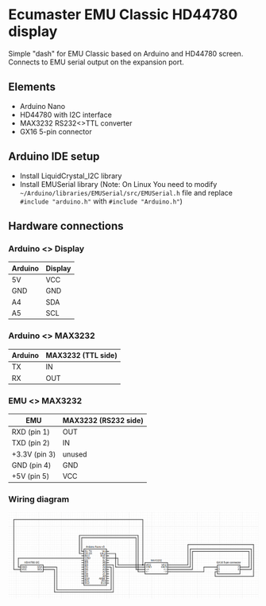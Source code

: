 # Ecumaster EMU Classic HD44780 display #

Simple "dash" for EMU Classic based on Arduino and HD44780 screen.
Connects to EMU serial output on the expansion port.

## Elements ##

- Arduino Nano
- HD44780 with I2C interface
- MAX3232 RS232<>TTL converter
- GX16 5-pin connector

## Arduino IDE setup ##

- Install LiquidCrystal_I2C library
- Install EMUSerial library (Note: On Linux You need to modify `~/Arduino/libraries/EMUSerial/src/EMUSerial.h` file and
  replace `#include "arduino.h"` with `#include "Arduino.h"`)

## Hardware connections ##

### Arduino <> Display ###

| Arduino | Display |
| ------- | ------- |
| 5V      | VCC     |
| GND     | GND     |
| A4      | SDA     |
| A5      | SCL     |

### Arduino <> MAX3232 ###

| Arduino | MAX3232 (TTL side) |
| ------- | ------------------ |
| TX      | IN                 |
| RX      | OUT                |

### EMU <> MAX3232 ###

| EMU           | MAX3232 (RS232 side) |
| ------------- | -------------------- |
| RXD (pin 1)   | OUT                  |
| TXD (pin 2)   | IN                   |
| +3.3V (pin 3) | unused               |
| GND (pin 4)   | GND                  |
| +5V (pin 5)   | VCC                  |

### Wiring diagram ###

![wiring diagram](./docs/wiring_diagram.png)
